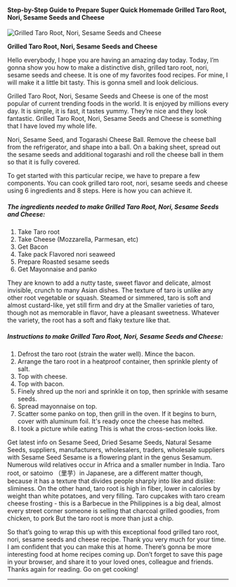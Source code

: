             

#### Step-by-Step Guide to Prepare Super Quick Homemade Grilled Taro Root, Nori, Sesame Seeds and Cheese

![Grilled Taro Root, Nori, Sesame Seeds and Cheese](https://img-global.cpcdn.com/recipes/5581964372344832/751x532cq70/grilled-taro-root-nori-sesame-seeds-and-cheese-recipe-main-photo.jpg)

**Grilled Taro Root, Nori, Sesame Seeds and Cheese**

Hello everybody, I hope you are having an amazing day today. Today, I’m gonna show you how to make a distinctive dish, grilled taro root, nori, sesame seeds and cheese. It is one of my favorites food recipes. For mine, I will make it a little bit tasty. This is gonna smell and look delicious.

Grilled Taro Root, Nori, Sesame Seeds and Cheese is one of the most popular of current trending foods in the world. It is enjoyed by millions every day. It is simple, it is fast, it tastes yummy. They’re nice and they look fantastic. Grilled Taro Root, Nori, Sesame Seeds and Cheese is something that I have loved my whole life.

Nori, Sesame Seed, and Togarashi Cheese Ball. Remove the cheese ball from the refrigerator, and shape into a ball. On a baking sheet, spread out the sesame seeds and additional togarashi and roll the cheese ball in them so that it is fully covered.

To get started with this particular recipe, we have to prepare a few components. You can cook grilled taro root, nori, sesame seeds and cheese using 6 ingredients and 8 steps. Here is how you can achieve it.

##### The ingredients needed to make Grilled Taro Root, Nori, Sesame Seeds and Cheese:

1.  Take Taro root
2.  Take Cheese (Mozzarella, Parmesan, etc)
3.  Get Bacon
4.  Take pack Flavored nori seaweed
5.  Prepare Roasted sesame seeds
6.  Get Mayonnaise and panko

They are known to add a nutty taste, sweet flavor and delicate, almost invisible, crunch to many Asian dishes. The texture of taro is unlike any other root vegetable or squash. Steamed or simmered, taro is soft and almost custard-like, yet still firm and dry at the Smaller varieties of taro, though not as memorable in flavor, have a pleasant sweetness. Whatever the variety, the root has a soft and flaky texture like that.

##### Instructions to make Grilled Taro Root, Nori, Sesame Seeds and Cheese:

1.  Defrost the taro root (strain the water well). Mince the bacon.
2.  Arrange the taro root in a heatproof container, then sprinkle plenty of salt.
3.  Top with cheese.
4.  Top with bacon.
5.  Finely shred up the nori and sprinkle it on top, then sprinkle with sesame seeds.
6.  Spread mayonnaise on top.
7.  Scatter some panko on top, then grill in the oven. If it begins to burn, cover with aluminum foil. It's ready once the cheese has melted.
8.  I took a picture while eating This is what the cross-section looks like.

Get latest info on Sesame Seed, Dried Sesame Seeds, Natural Sesame Seeds, suppliers, manufacturers, wholesalers, traders, wholesale suppliers with Sesame Seed Sesame is a flowering plant in the genus Sesamum. Numerous wild relatives occur in Africa and a smaller number in India. Taro root, or satoimo （里芋）in Japanese, are a different matter though, because it has a texture that divides people sharply into like and dislike: sliminess. On the other hand, taro root is high in fiber, lower in calories by weight than white potatoes, and very filling. Taro cupcakes with taro cream cheese frosting - this is a Barbecue in the Philippines is a big deal, almost every street corner someone is selling that charcoal grilled goodies, from chicken, to pork But the taro root is more than just a chip.

So that’s going to wrap this up with this exceptional food grilled taro root, nori, sesame seeds and cheese recipe. Thank you very much for your time. I am confident that you can make this at home. There’s gonna be more interesting food at home recipes coming up. Don’t forget to save this page in your browser, and share it to your loved ones, colleague and friends. Thanks again for reading. Go on get cooking!

* * *